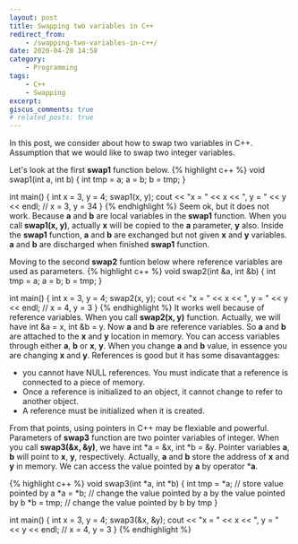 ```yaml
---
layout: post
title: Swapping two variables in C++
redirect_from:
    - /swapping-two-variables-in-c++/
date: 2020-04-20 14:58
category:
    - Programming
tags:
    - C++
    - Swapping
excerpt:
giscus_comments: true
# related_posts: true
---
```

In this post, we consider about how to swap two variables in C++.
Assumption that we would like to swap two integer variables.

Let's look at the first **swap1** function below.
{% highlight c++ %}
void swap1(int a, int b) {
    int tmp = a;
    a = b;
    b = tmp;
}

int main() {
    int x = 3, y = 4;
    swap1(x, y);
    cout << "x = " << x << ", y = " << y << endl;   // x = 3, y = 34
}
{% endhighlight %}
Seem ok, but it does not work. Because **a** and **b** are local variables in the **swap1** function.
When you call **swap1(x, y)**, actually **x** will be copied to the **a** parameter, **y** also. Inside
the **swap1** function, **a** and **b** are exchanged but not given **x** and **y** variables.
**a** and **b** are discharged when finished **swap1** function.

Moving to the second **swap2** funtion below where reference variables are used as parameters.
{% highlight c++ %}
void swap2(int &a, int &b)
{
	int tmp = a;
	a = b;
	b = tmp;
}

int main() {
    int x = 3, y = 4;
    swap2(x, y);
    cout << "x = " << x << ", y = " << y << endl;   // x = 4, y = 3
}
{% endhighlight %}
It works well because of reference variables. When you call **swap2(x, y)** function.
Actually, we will have int &a = x, int &b = y. Now **a** and **b** are reference variables.
So **a** and **b** are attached to the **x** and **y** location in memory. You can access variables through
either **a**, **b** or **x**, **y**. When you change **a** and **b** value, in essence you are changing **x** and **y**.
References is good but it has some disavantagges:
* you cannot have NULL references. You must indicate that a reference is connected to a piece of memory.
* Once a reference is initialized to an object, it cannot change to refer to another object.
* A reference must be initialized when it is created.

From that points, using pointers in C++ may be flexiable and powerful.
Parameters of **swap3** function are two pointer variables of integer. When you call **swap3(&x, &y)**, we have int *a = &x, int *b = &y. Pointer variables **a**, **b** will point to **x**, **y**, respectively.
Actually, **a** and **b** store the address of **x** and **y** in memory. We can access the value pointed by **a** by operator ***a**.

{% highlight c++ %}
void swap3(int *a, int *b)
{
	int tmp = *a; // store value pointed by a
	*a = *b;    // change the value pointed by a by the value pointed by b
	*b = tmp;   // change the value pointed by b by tmp
}

int main() {
    int x = 3, y = 4;
    swap3(&x, &y);
    cout << "x = " << x << ", y = " << y << endl;   // x = 4, y = 3
}
{% endhighlight %}

